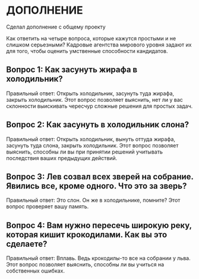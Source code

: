 # ДОПОЛНЕНИЕ

Сделал дополнение с общему проекту

Как ответить на четыре вопроса, которые кажутся простыми и не слишком серьезными? Кадровые агентства мирового уровня задают их для того, чтобы оценить умственные способности кандидатов.

## Вопрос 1: Как засунуть жирафа в холодильник?

Правильный ответ: Открыть холодильник, засунуть туда жирафа, закрыть холодильник.
Этот вопрос позволяет выяснить, нет ли у вас склонности выискивать чересчур сложные решения для простых задач.

## Вопрос 2: Как засунуть в холодильник слона?

Правильный ответ: Открыть холодильник, вынуть оттуда жирафа, засунуть туда слона, закрыть холодильник.
Этот вопрос позволяет выяснить, способны ли вы при принятии решений учитывать последствия ваших предыдущих действий.

## Вопрос 3: Лев созвал всех зверей на собрание. Явились все, кроме одного. Что это за зверь?

Правильный ответ: Это слон. Он же в холодильнике, помните?
Этот вопрос проверяет вашу память.

## Вопрос 4: Вам нужно пересечь широкую реку, которая кишит крокодилами. Как вы это сделаете?

Правильный ответ: Вплавь. Ведь крокодилы-то все на собрании у льва.
Этот вопрос позволяет выяснить, способны ли вы учиться на собственных ошибках.